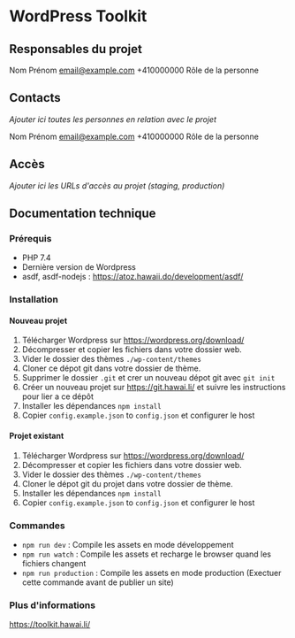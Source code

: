 # WordPress Toolkit

## Responsables du projet

Nom Prénom
<email@example.com>
+410000000
Rôle de la personne

## Contacts

_Ajouter ici toutes les personnes en relation avec le projet_

Nom Prénom
<email@example.com>
+410000000
Rôle de la personne

## Accès

_Ajouter ici les URLs d'accès au projet (staging, production)_

## Documentation technique

### Prérequis

-   PHP 7.4
-   Dernière version de Wordpress
-   asdf, asdf-nodejs : https://atoz.hawaii.do/development/asdf/

### Installation

#### Nouveau projet

1. Télécharger Wordpress sur https://wordpress.org/download/
2. Décompresser et copier les fichiers dans votre dossier web.
3. Vider le dossier des thèmes `./wp-content/themes`
4. Cloner ce dépot git dans votre dossier de thème.
5. Supprimer le dossier `.git` et crer un nouveau dépot git avec `git init`
6. Créer un nouveau projet sur https://git.hawai.li/ et suivre les instructions pour lier a ce dépôt
7. Installer les dépendances `npm install`
8. Copier `config.example.json` to `config.json` et configurer le host

#### Projet existant

1. Télécharger Wordpress sur https://wordpress.org/download/
2. Décompresser et copier les fichiers dans votre dossier web.
3. Vider le dossier des thèmes `./wp-content/themes`
4. Cloner le dépot git du projet dans votre dossier de thème.
5. Installer les dépendances `npm install`
6. Copier `config.example.json` to `config.json` et configurer le host

### Commandes

-   `npm run dev` : Compile les assets en mode développement
-   `npm run watch` : Compile les assets et recharge le browser quand les fichiers changent
-   `npm run production` : Compile les assets en mode production (Exectuer cette commande avant de publier un site)

### Plus d'informations

https://toolkit.hawai.li/
